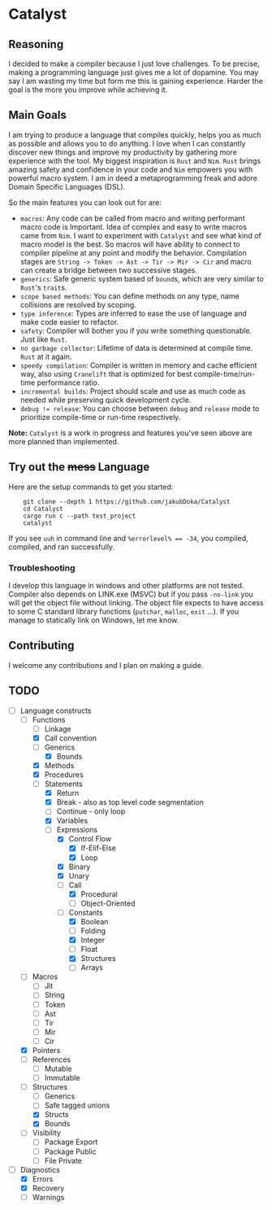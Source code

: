 # Catalyst

## Reasoning

I decided to make a compiler because I just love challenges. To be precise, making a programming language just gives me a lot of dopamine. You may say I am wasting my time but form me this is gaining experience. Harder the goal is the more you improve while achieving it.

## Main Goals

I am trying to produce a language that compiles quickly, helps you as much as possible and allows you to do anything. I love when I can constantly discover new things and improve my productivity by gathering more experience with the tool. My biggest inspiration is `Rust` and `Nim`. `Rust` brings amazing safety and confidence in your code and `Nim` empowers you with powerful macro system. I am in deed a metaprogramming freak and adore Domain Specific Languages (DSL). 

So the main features you can look out for are:
- `macros`: Any code can be called from macro and writing performant macro code is Important. Idea of complex and easy to write macros came from `Nim`. I want to experiment with `Catalyst` and see what kind of macro model is the best. So macros will have ability to connect to compiler pipeline at any point and modify the behavior. Compilation stages are `String -> Token -> Ast -> Tir -> Mir -> Cir` and macro can create a bridge between two successive stages.
- `generics`: Safe generic system based of `bound`s, which are very similar to `Rust`'s `trait`s.
- `scope based methods`: You can define methods on any type, name collisions are resolved by scoping.
- `type inference`: Types are inferred to ease the use of language and make code easier to refactor.
- `safety`: Compiler will bother you if you write something questionable. Just like `Rust`.
- `no garbage collector`: Lifetime of data is determined at compile time. `Rust` at it again.
- `speedy compilation`: Compiler is written in memory and cache efficient way, also using `Cranelift` that is optimized for best compile-time/run-time performance ratio.
- `incremental builds`: Project should scale and use as much code as needed while preserving quick development cycle.
- `debug != release`: You can choose between `debug` and `release` mode to prioritize compile-time or run-time respectively.

**Note:** `Catalyst` is a work in progress and features you've seen above are more planned than implemented.

## Try out the ~~mess~~ Language

Here are the setup commands to get you started:

```
    git clone --depth 1 https://github.com/jakubDoka/Catalyst
    cd Catalyst
    cargo run c --path test_project
    catalyst
```

If you see `uuh` in command line and `%errorlevel% == -34`, you compiled, compiled, and ran successfully.

### Troubleshooting

I develop this language in windows and other platforms are not tested. Compiler also depends on LINK.exe (MSVC) but if you pass `-no-link` you will get the object file without linking. The object file expects to have access to some C standard library functions (`putchar`, `malloc`, `exit` ...). If you manage to statically link on Windows, let me know.

## Contributing

I welcome any contributions and I plan on making a guide. 

## TODO

- [ ] Language constructs
    - [ ] Functions
        - [ ] Linkage
        - [x] Call convention
        - [ ] Generics
            - [x] Bounds
        - [x] Methods
        - [x] Procedures
        - [ ] Statements
            - [x] Return
            - [x] Break - also as top level code segmentation
            - [ ] Continue - only loop
            - [x] Variables
            - [ ] Expressions
                - [x] Control Flow
                    - [x] If-Elif-Else
                    - [x] Loop
                - [x] Binary
                - [x] Unary
                - [ ] Call
                    - [x] Procedural
                    - [ ] Object-Oriented
                - [ ] Constants
                    - [x] Boolean
                    - [ ] Folding
                    - [x] Integer
                    - [ ] Float
                    - [x] Structures
                    - [ ] Arrays
    - [ ] Macros
        - [ ] Jit
        - [ ] String
        - [ ] Token
        - [ ] Ast
        - [ ] Tir
        - [ ] Mir
        - [ ] Cir
    - [x] Pointers
    - [ ] References
        - [ ] Mutable
        - [ ] Immutable
    - [ ] Structures
        - [ ] Generics
        - [ ] Safe tagged unions
        - [x] Structs
        - [x] Bounds
    - [ ] Visibility
        - [ ] Package Export
        - [ ] Package Public
        - [ ] File Private

- [ ] Diagnostics
    - [x] Errors
    - [x] Recovery
    - [ ] Warnings